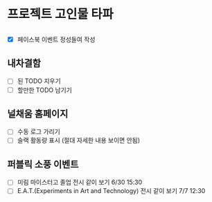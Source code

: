 # 프로젝트 고인물 타파

## 
* [x] 페이스북 이벤트 정성들여 작성

## 내차결함
* [ ] 된 TODO 지우기
* [ ] 할만한 TODO 남기기

## 널채움 홈페이지
* [ ] 수동 로그 가리기
* [ ] 슬랙 활동량 표시 (절대 자세한 내용 보이면 안됨)

## 퍼블릭 소풍 이벤트
* [ ] 미림 마이스터고 졸업 전시 같이 보기 6/30  15:30
* [ ] E.A.T.(Experiments in Art and Technology) 전시 같이 보기 7/7  12:30
